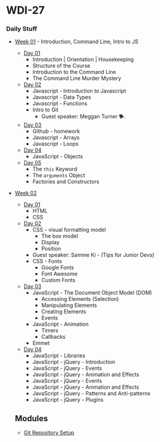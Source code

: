 # WDI-27

### Daily Stuff


* [Week 01](week01/wk01-summary.md) - Introduction, Command Line, Intro to JS
    - [Day 01](week01/wk01-day01.md)
        - Introduction | Orientation | Housekeeping
        - Structure of the Course
        - Introduction to the Command Line
        - The Command Line Murder Mystery
    - [Day 02](week01/wk01-day02.md)
        - Javascript - Introduction to Javascript
        - Javascript - Data Types
        - Javascript - Functions
        - Intro to Git
            - Guest speaker: Meggan Turner 🐕.
    - [Day 03](week01/wk01-day03.md)
        - Github - homework
        - Javascript - Arrays
        - Javascript - Loops
    - [Day 04](week01/wk01-day04.md)
        - JavaScript - Objects
    - [Day 05](week01/wk01-day05.md)
        - The `this` Keyword
        - The `arguments` Object
        - Factories and Constructors

* [Week 02](week_02/wk02_summary.md)
    - [Day 01](week_02/wk02_day01.md)
        - HTML
        - CSS
    - [Day 02](week_02/wk02_day02.md)
        - CSS - visual formatting model
          - The box model
          - Display
          - Position
        - Guest speaker: Samme Ki - (Tips for Junior Devs)
        - CSS - Fonts
          - Google Fonts
          - Font Awesome
          - Custom Fonts
    - [Day 03](week_02/wk02_day03.md)
         - JavaScript - The Document Object Model (DOM)
           + Accessing Elements (Selection)
           + Manipulating Elements
           + Creating Elements
           + Events
         - JavaScript - Animation
           + Timers
           + Callbacks
         - Emmet
     - [Day 04](week_02/wk02_day04.md)
          - JavaScript - Libraries
          - JavaScript - jQuery - Introduction
          - JavaScript - jQuery - Events
          - JavaScript - jQuery - Animation and Effects
          - JavaScript - jQuery - Events
          - JavaScript - jQuery - Animation and Effects
          - JavaScript - jQuery - Patterns and Anti-patterns
          - JavaScript - jQuery - Plugins

  ## Modules

  * [Git Repository Setup](modules/git_setup.md)
